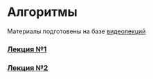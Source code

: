 # Алгоритмы

Материалы подготовены на базе [видеолекций](https://www.youtube.com/playlist?list=PL6Wui14DvQPySdPv5NUqV3i8sDbHkCKC5)

### <c>[Лекция №1](https://www.youtube.com/watch?v=QLhqYNsPIVo&list=PL6Wui14DvQPySdPv5NUqV3i8sDbHkCKC5&ab_channel=%D0%AF%D0%BD%D0%B4%D0%B5%D0%BA%D1%81%D0%9E%D0%B1%D1%80%D0%B0%D0%B7%D0%BE%D0%B2%D0%B0%D0%BD%D0%B8%D0%B5)</c>

### <c>[Лекция №2](https://www.youtube.com/watch?v=SKwB41FrGgU&list=PL6Wui14DvQPySdPv5NUqV3i8sDbHkCKC5&index=2&ab_channel=%D0%AF%D0%BD%D0%B4%D0%B5%D0%BA%D1%81%D0%9E%D0%B1%D1%80%D0%B0%D0%B7%D0%BE%D0%B2%D0%B0%D0%BD%D0%B8%D0%B5)</c>